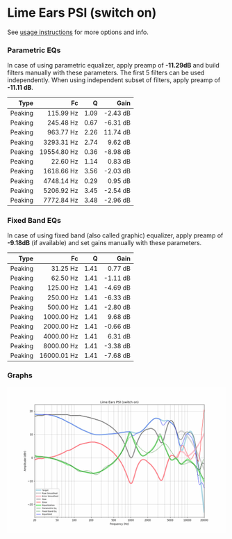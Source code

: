 # Lime Ears PSI (switch on)
See [usage instructions](https://github.com/jaakkopasanen/AutoEq#usage) for more options and info.

### Parametric EQs
In case of using parametric equalizer, apply preamp of **-11.29dB** and build filters manually
with these parameters. The first 5 filters can be used independently.
When using independent subset of filters, apply preamp of **-11.11 dB**.

| Type    | Fc          |    Q | Gain     |
|--------:|------------:|-----:|---------:|
| Peaking | 115.99 Hz   | 1.09 | -2.43 dB |
| Peaking | 245.48 Hz   | 0.67 | -6.31 dB |
| Peaking | 963.77 Hz   | 2.26 | 11.74 dB |
| Peaking | 3293.31 Hz  | 2.74 | 9.62 dB  |
| Peaking | 19554.80 Hz | 0.36 | -8.98 dB |
| Peaking | 22.60 Hz    | 1.14 | 0.83 dB  |
| Peaking | 1618.66 Hz  | 3.56 | -2.03 dB |
| Peaking | 4748.14 Hz  | 0.29 | 0.95 dB  |
| Peaking | 5206.92 Hz  | 3.45 | -2.54 dB |
| Peaking | 7772.84 Hz  | 3.48 | -2.96 dB |

### Fixed Band EQs
In case of using fixed band (also called graphic) equalizer, apply preamp of **-9.18dB**
(if available) and set gains manually with these parameters.

| Type    | Fc          |    Q | Gain     |
|--------:|------------:|-----:|---------:|
| Peaking | 31.25 Hz    | 1.41 | 0.77 dB  |
| Peaking | 62.50 Hz    | 1.41 | -1.11 dB |
| Peaking | 125.00 Hz   | 1.41 | -4.69 dB |
| Peaking | 250.00 Hz   | 1.41 | -6.33 dB |
| Peaking | 500.00 Hz   | 1.41 | -2.80 dB |
| Peaking | 1000.00 Hz  | 1.41 | 9.68 dB  |
| Peaking | 2000.00 Hz  | 1.41 | -0.66 dB |
| Peaking | 4000.00 Hz  | 1.41 | 6.31 dB  |
| Peaking | 8000.00 Hz  | 1.41 | -3.38 dB |
| Peaking | 16000.01 Hz | 1.41 | -7.68 dB |

### Graphs
![](./Lime%20Ears%20PSI%20(switch%20on).png)